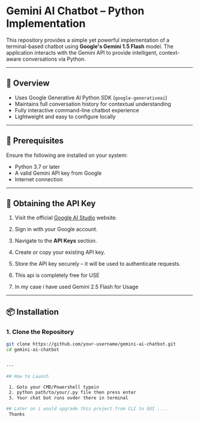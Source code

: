 # Gemini AI Chatbot – Python Implementation

This repository provides a simple yet powerful implementation of a terminal-based chatbot using **Google's Gemini 1.5 Flash** model. The application interacts with the Gemini API to provide intelligent, context-aware conversations via Python.

---

## 📌 Overview

- Uses Google Generative AI Python SDK (`google-generativeai`)
- Maintains full conversation history for contextual understanding
- Fully interactive command-line chatbot experience
- Lightweight and easy to configure locally

---

## 🔧 Prerequisites

Ensure the following are installed on your system:

- Python 3.7 or later
- A valid Gemini API key from Google
- Internet connection

---

## 🔑 Obtaining the API Key

1. Visit the official [Google AI Studio](https://ai.google.dev/) website.
2. Sign in with your Google account.
3. Navigate to the **API Keys** section.
4. Create or copy your existing API key.
5. Store the API key securely – it will be used to authenticate requests.

6. This api is completely free for USE 
7.  In my case i have used Gemini 2.5 Flash for Usage 

---

## 📦 Installation

### 1. Clone the Repository

```bash
git clone https://github.com/your-username/gemini-ai-chatbot.git
cd gemini-ai-chatbot


---

## How to Launch

 1. Goto your CMD/Powershell typein 
 2. python path/to/your/.py file then press enter
 3. Your chat bot runs ovder there in terminal 

## Later on i would upgrade this project from CLI to GUI ....
 Thanks
  
